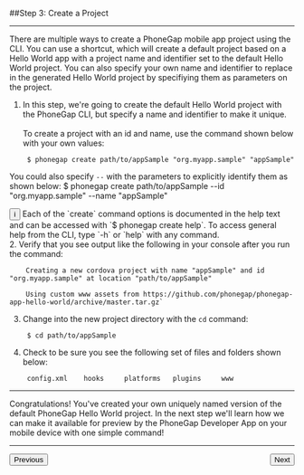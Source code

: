 <link href="../css/styles.css" rel="stylesheet">
<link href="../css/bootstrap.css" rel="stylesheet">

##Step 3: Create a Project
<hr>
There are multiple ways to create a PhoneGap mobile app project using the CLI. You can use a shortcut, which will create a default project based on a Hello World app with a project name and identifier set to the default Hello World project. You can also specify your own name and identifier to replace in the generated Hello World project by specifiying them as parameters on the project. 

1. In this step, we're going to create the default Hello World project with the PhoneGap CLI, but specify a name and identifier to make it unique. 
   <br><br>To create a project with an id and name, use the command shown below with your own values:

	  	$ phonegap create path/to/appSample "org.myapp.sample" "appSample" 
You could also specify `--` with the parameters to explicitly identify them as shown below:
		$ phonegap create path/to/appSample --id "org.myapp.sample" --name "appSample" 
  <div class="callout callout-info"><button class="btn-info">i</button> Each of the `create` command options is documented in the help text and can be accessed with `$ phonegap create help`. To access general help from the CLI, type `-h` or `help` with any command.</div>
2. Verify that you see output like the following in your console after you run the command:

		Creating a new cordova project with name "appSample" and id "org.myapp.sample" at location "path/to/appSample"

		Using custom www assets from https://github.com/phonegap/phonegap-app-hello-world/archive/master.tar.gz`
		
3. Change into the new project directory with the `cd` command:

		$ cd path/to/appSample

4. Check to be sure you see the following set of files and folders shown below:

		config.xml	  hooks		platforms	plugins		www

<hr>
Congratulations! You've created your own uniquely named version of the default PhoneGap Hello World project. In the next step we'll learn how we can make it available for preview by the PhoneGap Developer App on your mobile device with one simple command!
<hr>
<a href="../install/cli-install.html"><button class="btn">Previous</button></a><a href="../run/cli-serve.html"><button class="btn" style="float:right">Next</button></a>
